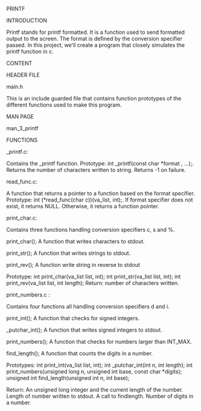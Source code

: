 PRINTF

INTRODUCTION

Printf stands for printf formatted. It is a function used to send formatted output to the screen. The format is defined by the conversion specifier passed. In this project, we'll create a program that closely simulates the printf function in c.

CONTENT

HEADER FILE

main.h

This is an include guarded file that contains function prototypes of the different functions used to make this program.

MAN PAGE

man_3_printf

FUNCTIONS

_printf.c: 

Contains the _printf function.
Prototype:  int _printf(const char *format , ...);. 
Returns the number of characters written to string. 
Returns -1 on failure.

read_func.c:

A function that returns a pointer to a function based on the format specifier.
Prototype:  int (*read_func(char c))(va_list, int);. 
If format specifier does not exist, it returns NULL. 
Otherwise, it returns a function pointer.

print_char.c:

Contains three functions handling conversion specifiers c, s and %. 

print_char();
A function that writes characters to stdout. 

print_str();
A function that writes strings to stdout. 

print_rev();
A function write string in reverse to stdout

Prototype:
int print_char(va_list list, int); 
int print_str(va_list list, int); 
int print_rev(va_list list, int length);
Return: number of characters written. 

print_numbers.c :

Contains four functions all handling conversion specifiers d and i.

print_int();
A function that checks for signed integers. 

_putchar_int();
A function that writes signed integers to stdout.

print_numbers();
 A function that checks for numbers larger than INT_MAX.

find_length();
A function that counts the digits in a number.

Prototypes: 
int print_int(va_list list, int);
int _putchar_int(int n, int  length);
int print_numbers(unsigned long n, unsigned int base, const char *digits); unsigned int find_length(unsigned int n, int base);

Return:
An unsigned long integer and the current length of the number.
Length of number written to stdout.
A call to findlength.
Number of digits in a number.




